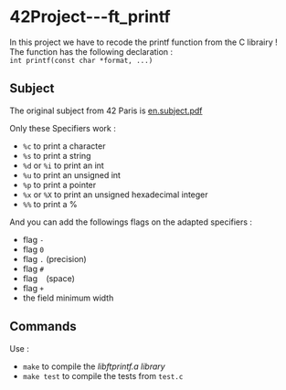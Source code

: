 # 42Project---ft_printf

In this project we have to recode the printf function from the C librairy !  
The function has the following declaration :  
```int printf(const char *format, ...)```  

## Subject

The original subject from 42 Paris is [en.subject.pdf](https://github.com/anonylouis/42Project---ft_printf/blob/main/en.subject.pdf)

Only these Specifiers work :
- `%c` to print a character  
- `%s` to print a string  
- `%d` or `%i` to print an int  
- `%u` to print an unsigned int  
- `%p` to print a pointer  
- `%x` or `%X` to print an unsigned hexadecimal integer  
- `%%` to print a %  

And you can add the followings flags on the adapted specifiers :
- flag `-`  
- flag `0`  
- flag `.` (precision)
- flag `#`
- flag ` ` (space)
- flag `+`
- the field minimum width

## Commands

Use :
- `make` to compile the *libftprintf.a library*
- `make test` to compile the tests from ```test.c```

